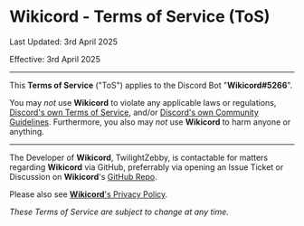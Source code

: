 # Wikicord - Terms of Service (ToS)
Last Updated: 3rd April 2025

Effective: 3rd April 2025

---

This **Terms of Service** ("ToS") applies to the Discord Bot "**Wikicord#5266**".

You may *not* use **Wikicord** to violate any applicable laws or regulations, [Discord's own Terms of Service](https://discord.com/terms), and/or [Discord's own Community Guidelines](https://discord.com/guidelines). Furthermore, you also may *not* use **Wikicord** to harm anyone or anything.

---

The Developer of **Wikicord**, TwilightZebby, is contactable for matters regarding **Wikicord** via GitHub, preferrably via opening an Issue Ticket or Discussion on **Wikicord**'s [GitHub Repo](https://github.com/TwilightZebby/Wikicord).

Please also see [**Wikicord**'s Privacy Policy](./PRIVACY.md).

*These Terms of Service are subject to change at any time.*
